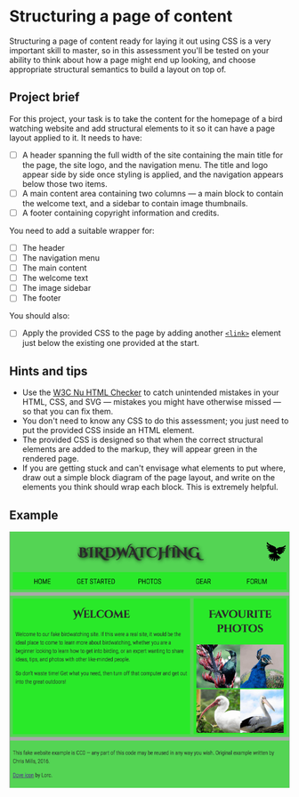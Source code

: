 
# Structuring a page of content

Structuring a page of content ready for laying it out using CSS is a very important skill to master, so in this assessment you'll be tested on your ability to think about how a page might end up looking, and choose appropriate structural semantics to build a layout on top of.

## Project brief

For this project, your task is to take the content for the homepage of a bird watching website and add structural elements to it so it can have a page layout applied to it. It needs to have:

- [ ] A header spanning the full width of the site containing the main title for the page, the site logo, and the navigation menu. The title and logo appear side by side once styling is applied, and the navigation appears below those two items.
- [ ] A main content area containing two columns — a main block to contain the welcome text, and a sidebar to contain image thumbnails.
- [ ] A footer containing copyright information and credits.

You need to add a suitable wrapper for:

- [ ] The header
- [ ] The navigation menu
- [ ] The main content
- [ ] The welcome text
- [ ] The image sidebar
- [ ] The footer

You should also:
- [ ] Apply the provided CSS to the page by adding another [`<link>`](https://developer.mozilla.org/en-US/docs/Web/HTML/Element/link) element just below the existing one provided at the start.

## Hints and tips
- Use the [W3C Nu HTML Checker](https://validator.w3.org/nu/) to catch unintended mistakes in your HTML, CSS, and SVG — mistakes you might have otherwise missed — so that you can fix them.
- You don't need to know any CSS to do this assessment; you just need to put the provided CSS inside an HTML element.
- The provided CSS is designed so that when the correct structural elements are added to the markup, they will appear green in the rendered page.
- If you are getting stuck and can't envisage what elements to put where, draw out a simple block diagram of the page layout, and write on the elements you think should wrap each block. This is extremely helpful.

## Example 
![Example](example-page.png)